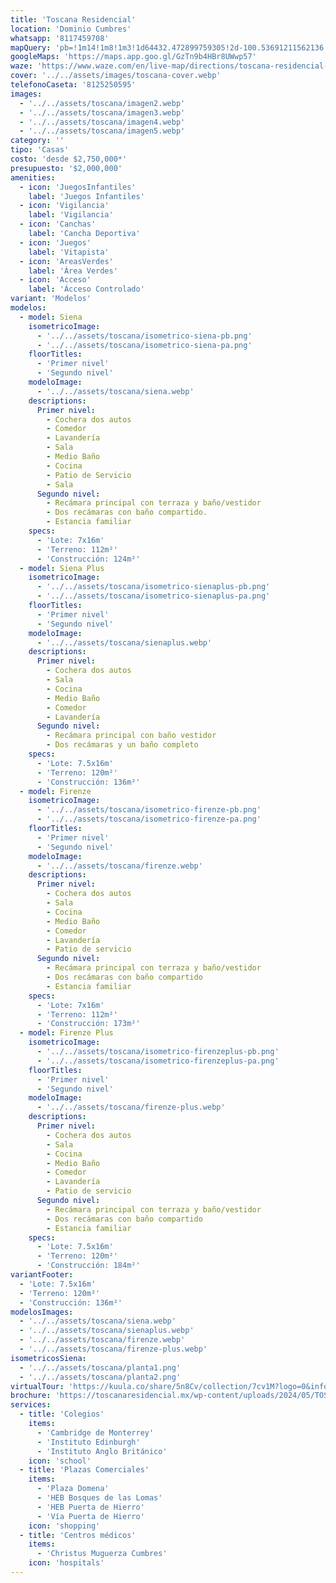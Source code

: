 ```yaml
---
title: 'Toscana Residencial'
location: 'Dominio Cumbres'
whatsapp: '8117459708'
mapQuery: 'pb=!1m14!1m8!1m3!1d64432.472899759305!2d-100.53691211562136!3d25.7667914419706!3m2!1i1024!2i768!4f13.1!3m3!1m2!1s0x86629a22aa5aaba1%3A0x1bf3cf219d487287!2sToscana%20Residencial!5e1!3m2!1sen!2sus!4v1728403545639!5m2!1sen!2sus'
googleMaps: 'https://maps.app.goo.gl/GzTn9b4HBr8UWwp57'
waze: 'https://www.waze.com/en/live-map/directions/toscana-residencial-garcia?place=w.170066178.1700923921.25087187'
cover: '../../assets/images/toscana-cover.webp'
telefonoCaseta: '8125250595'
images:
  - '../../assets/toscana/imagen2.webp'
  - '../../assets/toscana/imagen3.webp'
  - '../../assets/toscana/imagen4.webp'
  - '../../assets/toscana/imagen5.webp'
category: ''
tipo: 'Casas'
costo: 'desde $2,750,000*'
presupuesto: '$2,000,000'
amenities:
  - icon: 'JuegosInfantiles'
    label: 'Juegos Infantiles'
  - icon: 'Vigilancia'
    label: 'Vigilancia'
  - icon: 'Canchas'
    label: 'Cancha Deportiva'
  - icon: 'Juegos'
    label: 'Vitapista'
  - icon: 'AreasVerdes'
    label: 'Área Verdes'
  - icon: 'Acceso'
    label: 'Ácceso Controlado'
variant: 'Modelos'
modelos:
  - model: Siena
    isometricoImage:
      - '../../assets/toscana/isometrico-siena-pb.png'
      - '../../assets/toscana/isometrico-siena-pa.png'
    floorTitles:
      - 'Primer nivel'
      - 'Segundo nivel'
    modeloImage:
      - '../../assets/toscana/siena.webp'
    descriptions:
      Primer nivel:
        - Cochera dos autos
        - Comedor
        - Lavandería
        - Sala
        - Medio Baño
        - Cocina
        - Patio de Servicio
        - Sala
      Segundo nivel:
        - Recámara principal con terraza y baño/vestidor
        - Dos recámaras con baño compartido.
        - Estancia familiar
    specs:
      - 'Lote: 7x16m'
      - 'Terreno: 112m²'
      - 'Construcción: 124m²'
  - model: Siena Plus
    isometricoImage:
      - '../../assets/toscana/isometrico-sienaplus-pb.png'
      - '../../assets/toscana/isometrico-sienaplus-pa.png'
    floorTitles:
      - 'Primer nivel'
      - 'Segundo nivel'
    modeloImage:
      - '../../assets/toscana/sienaplus.webp'
    descriptions:
      Primer nivel:
        - Cochera dos autos
        - Sala
        - Cocina
        - Medio Baño
        - Comedor
        - Lavandería
      Segundo nivel:
        - Recámara principal con baño vestidor
        - Dos recámaras y un baño completo
    specs:
      - 'Lote: 7.5x16m'
      - 'Terreno: 120m²'
      - 'Construcción: 136m²'
  - model: Firenze
    isometricoImage:
      - '../../assets/toscana/isometrico-firenze-pb.png'
      - '../../assets/toscana/isometrico-firenze-pa.png'
    floorTitles:
      - 'Primer nivel'
      - 'Segundo nivel'
    modeloImage:
      - '../../assets/toscana/firenze.webp'
    descriptions:
      Primer nivel:
        - Cochera dos autos
        - Sala
        - Cocina
        - Medio Baño
        - Comedor
        - Lavandería
        - Patio de servicio
      Segundo nivel:
        - Recámara principal con terraza y baño/vestidor
        - Dos recámaras con baño compartido
        - Estancia familiar
    specs:
      - 'Lote: 7x16m'
      - 'Terreno: 112m²'
      - 'Construcción: 173m²'
  - model: Firenze Plus
    isometricoImage:
      - '../../assets/toscana/isometrico-firenzeplus-pb.png'
      - '../../assets/toscana/isometrico-firenzeplus-pa.png'
    floorTitles:
      - 'Primer nivel'
      - 'Segundo nivel'
    modeloImage:
      - '../../assets/toscana/firenze-plus.webp'
    descriptions:
      Primer nivel:
        - Cochera dos autos
        - Sala
        - Cocina
        - Medio Baño
        - Comedor
        - Lavandería
        - Patio de servicio
      Segundo nivel:
        - Recámara principal con terraza y baño/vestidor
        - Dos recámaras con baño compartido
        - Estancia familiar
    specs:
      - 'Lote: 7.5x16m'
      - 'Terreno: 120m²'
      - 'Construcción: 184m²'
variantFooter:
  - 'Lote: 7.5x16m'
  - 'Terreno: 120m²'
  - 'Construcción: 136m²'
modelosImages:
  - '../../assets/toscana/siena.webp'
  - '../../assets/toscana/sienaplus.webp'
  - '../../assets/toscana/firenze.webp'
  - '../../assets/toscana/firenze-plus.webp'
isometricosSiena:
  - '../../assets/toscana/planta1.png'
  - '../../assets/toscana/planta2.png'
virtualTour: 'https://kuula.co/share/5n8Cv/collection/7cv1M?logo=0&info=0&fs=1&vr=1&sd=1&initload=0&thumbs=1'
brochure: 'https://toscanaresidencial.mx/wp-content/uploads/2024/05/TOSCAN1.pdf'
services:
  - title: 'Colegios'
    items:
      - 'Cambridge de Monterrey'
      - 'Instituto Edinburgh'
      - 'Instituto Anglo Británico'
    icon: 'school'
  - title: 'Plazas Comerciales'
    items:
      - 'Plaza Domena'
      - 'HEB Bosques de las Lomas'
      - 'HEB Puerta de Hierro'
      - 'Vía Puerta de Hierro'
    icon: 'shopping'
  - title: 'Centros médicos'
    items:
      - 'Christus Muguerza Cumbres'
    icon: 'hospitals'
---
```


